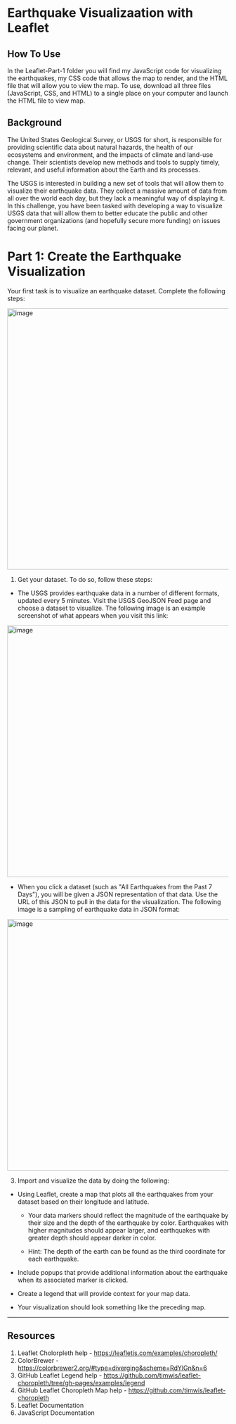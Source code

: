 # Earthquake Visualizaation with Leaflet

## How To Use
In the Leaflet-Part-1 folder you will find my JavaScript code for visualizing the earthquakes, my CSS code that allows the map to render, and the HTML file that will allow you to view the map. To use, download all three files (JavaScript, CSS, and HTML) to a single place on your computer and launch the HTML file to view map. 

## Background
The United States Geological Survey, or USGS for short, is responsible for providing scientific data about natural hazards, the health of our ecosystems and environment, and the impacts of climate and land-use change. Their scientists develop new methods and tools to supply timely, relevant, and useful information about the Earth and its processes.

The USGS is interested in building a new set of tools that will allow them to visualize their earthquake data. They collect a massive amount of data from all over the world each day, but they lack a meaningful way of displaying it. In this challenge, you have been tasked with developing a way to visualize USGS data that will allow them to better educate the public and other government organizations (and hopefully secure more funding) on issues facing our planet.

# Part 1: Create the Earthquake Visualization
Your first task is to visualize an earthquake dataset. Complete the following steps:

<img width="594" alt="image" src="https://github.com/taschaef/leaflet-challenge/assets/124079708/1a209e8e-2986-4a4a-bf72-ae2d4c2a32d1">


1. Get your dataset. To do so, follow these steps:

  * The USGS provides earthquake data in a number of different formats, updated every 5 minutes. Visit the USGS GeoJSON Feed page and choose a dataset to visualize. The following image is an example screenshot of what appears when you visit this link:

<img width="572" alt="image" src="https://github.com/taschaef/leaflet-challenge/assets/124079708/8f0c4c4a-3754-4042-89c3-81676443bc6c">


  * When you click a dataset (such as "All Earthquakes from the Past 7 Days"), you will be given a JSON representation of that data. Use the URL of this JSON to pull in the data for the visualization. The following image is a sampling of earthquake data in JSON format:

<img width="572" alt="image" src="https://github.com/taschaef/leaflet-challenge/assets/124079708/3a777bfa-8033-4837-ac15-3f68c838e7fc">


3. Import and visualize the data by doing the following:

  * Using Leaflet, create a map that plots all the earthquakes from your dataset based on their longitude and latitude.

    * Your data markers should reflect the magnitude of the earthquake by their size and the depth of the earthquake by color. Earthquakes with higher magnitudes should appear larger, and earthquakes with greater depth should appear darker in color.

    * Hint: The depth of the earth can be found as the third coordinate for each earthquake.

  * Include popups that provide additional information about the earthquake when its associated marker is clicked.

  * Create a legend that will provide context for your map data.

  * Your visualization should look something like the preceding map.

------------------------------------------------------------------------------------------------------------------------------------------------------------------------
## Resources
1. Leaflet Cholorpleth help - https://leafletjs.com/examples/choropleth/ 
2. ColorBrewer - https://colorbrewer2.org/#type=diverging&scheme=RdYlGn&n=6
3. GitHub Leaflet Legend help - https://github.com/timwis/leaflet-choropleth/tree/gh-pages/examples/legend
4. GitHub Leaflet Choropleth Map help - https://github.com/timwis/leaflet-choropleth
5. Leaflet Documentation
6. JavaScript Documentation
